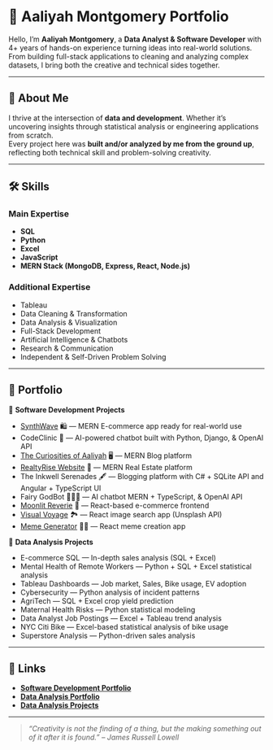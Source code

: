 # 🌟 Aaliyah Montgomery Portfolio

Hello, I’m **Aaliyah Montgomery**, a **Data Analyst & Software Developer** with 4+ years of hands-on experience turning ideas into real-world solutions.  
From building full-stack applications to cleaning and analyzing complex datasets, I bring both the creative and technical sides together.

---

## 🚀 About Me

I thrive at the intersection of **data and development**. Whether it’s uncovering insights through statistical analysis or engineering applications from scratch.  
Every project here was **built and/or analyzed by me from the ground up**, reflecting both technical skill and problem-solving creativity.

---

## 🛠️ Skills

### Main Expertise

-   **SQL**
-   **Python**
-   **Excel**
-   **JavaScript**
-   **MERN Stack (MongoDB, Express, React, Node.js)**

### Additional Expertise

-   Tableau
-   Data Cleaning & Transformation
-   Data Analysis & Visualization
-   Full-Stack Development
-   Artificial Intelligence & Chatbots
-   Research & Communication
-   Independent & Self-Driven Problem Solving

---

## 📂 Portfolio

🔹 **Software Development Projects**

-   [SynthWave](https://synthwave-app.onrender.com/) 🛍️ — MERN E-commerce app ready for real-world use
-   CodeClinic 🏥 — AI-powered chatbot built with Python, Django, & OpenAI API
-   [The Curiosities of Aaliyah](https://aaliyah-curiosities.onrender.com/) 🖥️ — MERN Blog platform
-   [RealtyRise Website](https://realtyrise.onrender.com/) 🏡 — MERN Real Estate platform
-   The Inkwell Serenades 🖋️ — Blogging platform with C# + SQLite API and Angular + TypeScript UI
-   Fairy GodBot 🧚🏾‍♀️ — AI chatbot MERN + TypeScript, & OpenAI API
-   [Moonlit Reverie](https://moonlit-reverie-111.netlify.app/) 🔮 — React-based e-commerce frontend
-   [Visual Voyage](https://visual-voyage.netlify.app/) 🏞️ — React image search app (Unsplash API)
-   [Meme Generator](https://aaliyahs-meme-generator-1.netlify.app/) 🤳🏾 — React meme creation app

🔹 **Data Analysis Projects**

-   E-commerce SQL — In-depth sales analysis (SQL + Excel)
-   Mental Health of Remote Workers — Python + SQL + Excel statistical analysis
-   Tableau Dashboards — Job market, Sales, Bike usage, EV adoption
-   Cybersecurity — Python analysis of incident patterns
-   AgriTech — SQL + Excel crop yield prediction
-   Maternal Health Risks — Python statistical modeling
-   Data Analyst Job Postings — Excel + Tableau trend analysis
-   NYC Citi Bike — Excel-based statistical analysis of bike usage
-   Superstore Analysis — Python-driven sales analysis

---

## 🔗 Links

-   **[Software Development Portfolio](https://aaliyahm-portfolio.netlify.app/)**
-   **[Data Analysis Portfolio](https://aaliyah-da-portfolio.netlify.app/)**
-   **[Data Analysis Projects](https://github.com/Aaliyah1699/SQL-and-Data-Analysis)**

---

> *“Creativity is not the finding of a thing, but the making something out of it after it is found.” – James Russell Lowell*
